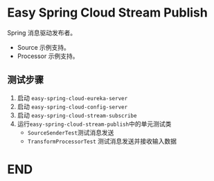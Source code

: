 # Easy Spring Cloud Stream Publish

Spring 消息驱动发布者。

- Source 示例支持。
- Processor 示例支持。

## 测试步骤

1. 启动 `easy-spring-cloud-eureka-server`
2. 启动 `easy-spring-cloud-config-server`
3. 启动 `easy-spring-cloud-stream-subscribe`
2. 运行`easy-spring-cloud-stream-publish`中的单元测试类
   - `SourceSenderTest`测试消息发送
   - `TransformProcessorTest` 测试消息发送并接收输入数据
  
  
  # END
  